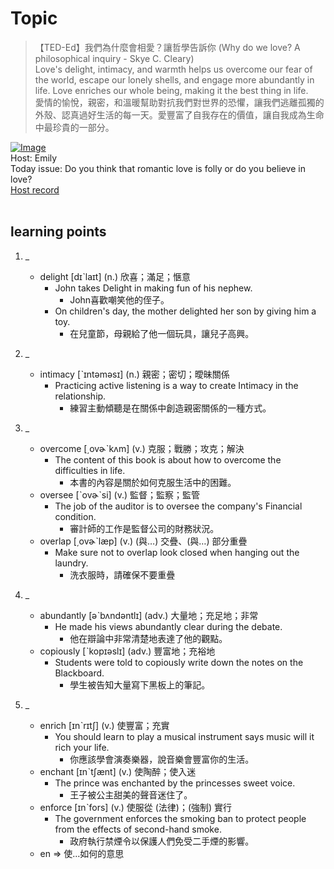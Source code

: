 # Topic

> 【TED-Ed】我們為什麼會相愛？讓哲學告訴你 (Why do we love? A philosophical inquiry - Skye C. Cleary) <br>
> Love's delight, intimacy, and warmth helps us overcome our fear of the world, escape our lonely shells, and engage more abundantly in life. Love enriches our whole being, making it the best thing in life. <br>
> 愛情的愉悅，親密，和溫暖幫助對抗我們對世界的恐懼，讓我們逃離孤獨的外殼、認真過好生活的每一天。愛豐富了自我存在的價值，讓自我成為生命中最珍貴的一部分。 <br>

[![Image](https://cdn.voicetube.com/assets/thumbnails/yJSiUm6jvI0.jpg)](https://www.youtube.com/embed/yJSiUm6jvI0?rel=0&showinfo=0&cc_load_policy=0&controls=1&autoplay=1&iv_load_policy=3&playsinline=1&wmode=transparent&start=158&end=174&enablejsapi=1&origin=https://tw.voicetube.com&widgetid=1)<br>
Host: Emily
<br>Today issue: Do you think that romantic love is folly or do you believe in love?
<br>
[Host record](https://cdn.voicetube.com/tmp/everyday_records/10207392500230687/2804.mp3)
<br><br>
## learning points
1. _
	* delight [dɪˋlaɪt] (n.) 欣喜；滿足；愜意
        - John takes Delight in making fun of his nephew.
            + John喜歡嘲笑他的侄子。
        - On children's day, the mother delighted her son by giving him a toy.
            + 在兒童節，母親給了他一個玩具，讓兒子高興。

2. _
	* intimacy [ˋɪntəməsɪ] (n.) 親密；密切；曖昧關係
        - Practicing active listening is a way to create Intimacy in the relationship.
            + 練習主動傾聽是在關係中創造親密關係的一種方式。

3. _
	* overcome [͵ovɚˋkʌm] (v.) 克服；戰勝；攻克；解決
        - The content of this book is about how to overcome the difficulties in life.
            + 本書的內容是關於如何克服生活中的困難。
	* oversee [ˋovɚˋsi] (v.) 監督；監察；監管
        - The job of the auditor is to oversee the company's Financial condition.
            + 審計師的工作是監督公司的財務狀況。
	* overlap [͵ovɚˋlæp] (v.) (與…) 交疊、(與…) 部分重疊
        - Make sure not to overlap look closed when hanging out the laundry.
            + 洗衣服時，請確保不要重疊

4. _
	* abundantly [əˋbʌndəntlɪ] (adv.) 大量地；充足地；非常
        - He made his views abundantly clear during the debate.
            + 他在辯論中非常清楚地表達了他的觀點。
	* copiously [ˋkopɪəslɪ] (adv.) 豐富地；充裕地
        - Students were told to copiously write down the notes on the Blackboard.
            + 學生被告知大量寫下黑板上的筆記。

5. _
	* enrich [ɪnˋrɪtʃ] (v.) 使豐富；充實
        - You should learn to play a musical instrument says music will it rich your life.
            + 你應該學會演奏樂器，說音樂會豐富你的生活。
	* enchant [ɪnˋtʃænt] (v.) 使陶醉；使入迷
        - The prince was enchanted by the princesses sweet voice.
            + 王子被公主甜美的聲音迷住了。
	* enforce [ɪnˋfors] (v.) 使服從 (法律)；(強制) 實行
        - The government enforces the smoking ban to protect people from the effects of second-hand smoke.
            + 政府執行禁煙令以保護人們免受二手煙的影響。
    * en => 使...如何的意思